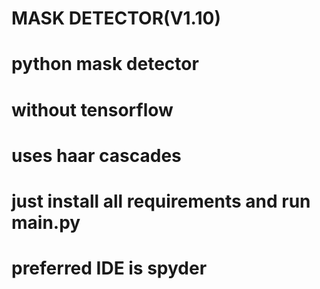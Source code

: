 # MASK DETECTOR(V1.10)
# python mask detector
# without tensorflow
# uses haar cascades
# just install all requirements and run main.py
# preferred IDE is spyder
